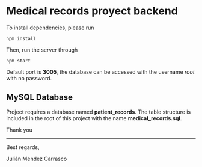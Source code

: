 # Medical records proyect backend

To install dependencies, please run

```
npm install
```

Then, run the server through

```
npm start
```

Default port is **3005**, the database can be accessed with the username *root* with no password.

## MySQL Database

Project requires a database named **patient_records**. The table structure is included in the root of this project with the name **medical_records.sql**.

Thank you

----
Best regards,

Julián Mendez Carrasco